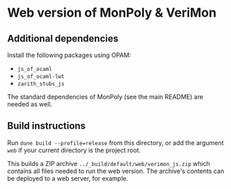 # Web version of MonPoly & VeriMon

## Additional dependencies

Install the following packages using OPAM:

- `js_of_ocaml`
- `js_of_ocaml-lwt`
- `zarith_stubs_js`

The standard dependencies of MonPoly (see the main README) are needed as well.

## Build instructions

Run `dune build --profile=release` from this directory, or add the argument
`web` if your current directory is the project root.

This builds a ZIP archive `../_build/default/web/verimon_js.zip` which contains
all files needed to run the web version. The archive's contents can be deployed
to a web server, for example.
